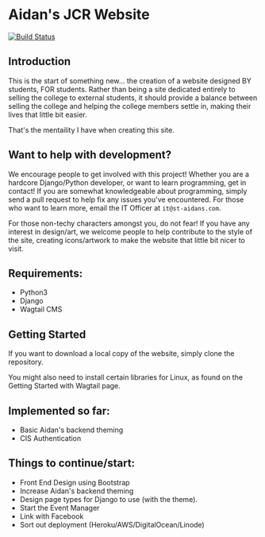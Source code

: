 # Aidan's JCR Website
[![Build Status](https://travis-ci.org/OhmGeek/aidans-jcr.svg?branch=master)](https://travis-ci.org/OhmGeek/aidans-jcr)
## Introduction
This is the start of something new... the creation of a website designed BY students, FOR students. Rather than being a site dedicated entirely to selling the college to external students, it should provide a balance between selling the college and helping the college members settle in, making their lives that little bit easier.

That's the mentaility I have when creating this site.

## Want to help with development?
We encourage people to get involved with this project! Whether you are a hardcore Django/Python developer, or want to learn programming, get in contact! If you are somewhat knowledgeable about programming, simply send a pull request to help fix any issues you've encountered. For those who want to learn more, email the IT Officer at `it@st-aidans.com`. 

For those non-techy characters amongst you, do not fear! If you have any interest in design/art, we welcome people to help contribute to the style of the site, creating icons/artwork to make the website that little bit nicer to visit.

## Requirements:
+ Python3
+ Django
+ Wagtail CMS

## Getting Started
If you want to download a local copy of the website, simply clone the repository.

You might also need to install certain libraries for Linux, as found on the Getting Started with Wagtail page.

## Implemented so far:
+ Basic Aidan's backend theming
+ CIS Authentication

## Things to continue/start:
+ Front End Design using Bootstrap
+ Increase Aidan's backend theming
+ Design page types for Django to use (with the theme).
+ Start the Event Manager
+ Link with Facebook
+ Sort out deployment (Heroku/AWS/DigitalOcean/Linode)
